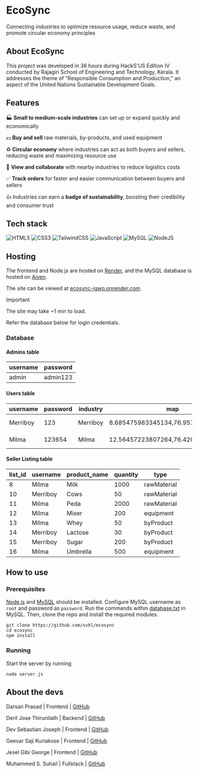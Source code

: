 # EcoSync

Connecting industries to optimize resource usage, reduce waste, and promote circular economy principles

## About EcoSync

This project was developed in 36 hours during HackS'US Edition IV conducted by Rajagiri School of Engineering and Technology, Kerala. It addresses the theme of "Responsible Consumption and Production," an aspect of the United Nations Sustainable Development Goals.

## Features

🏭 **Small to medium-scale industries** can set up or expand quickly and economically

💵 **Buy and sell** raw materials, by-products, and used equipment

♻️ **Circular economy** where industries can act as both buyers and sellers, reducing waste and maximizing resource use

🤝 **View and collaborate** with nearby industries to reduce logistics costs

✅ **Track orders** for faster and easier communication between buyers and sellers

👍 Industries can earn a **badge of sustainability**, boosting their credibility and consumer trust

## Tech stack

![HTML5](https://img.shields.io/badge/html5-%23E34F26.svg?style=for-the-badge&logo=html5&logoColor=white) ![CSS3](https://img.shields.io/badge/css3-%231572B6.svg?style=for-the-badge&logo=css3&logoColor=white) ![TailwindCSS](https://img.shields.io/badge/tailwindcss-%2338B2AC.svg?style=for-the-badge&logo=tailwind-css&logoColor=white) ![JavaScript](https://img.shields.io/badge/javascript-%23323330.svg?style=for-the-badge&logo=javascript&logoColor=%23F7DF1E) ![MySQL](https://img.shields.io/badge/mysql-4479A1.svg?style=for-the-badge&logo=mysql&logoColor=white) ![NodeJS](https://img.shields.io/badge/node.js-6DA55F?style=for-the-badge&logo=node.js&logoColor=white)

## Hosting

The frontend and Node.js are hosted on [Render](https://render.com/), and the MySQL database is hosted on [Aiven](https://aiven.io/).

The site can be viewed at [ecosync-jgwp.onrender.com](https://ecosync-jgwp.onrender.com).

> [!IMPORTANT]
> The site may take ~1 min to load.
>
> Refer the database below for login credentials.

### Database

#### Admins table

| username | password  |
|----------|-----------|
| admin    | admin123  |

#### Users table

| username | password | industry       | map                                  | contact      | type             | approved | sell |
|----------|----------|----------------|--------------------------------------|--------------|------------------|----------|------|
| Merriboy | 123      | Merriboy       | 8.685475983345134,76.95739757269622  | 8219323910   | Dairy Industry   | yes      | yes  |
| Milma    | 123654   | Milma          | 12.56457223807264,76.42089843750001  | 345678975    | Dairy Industry   | yes      | yes  |

#### Seller Listing table

| list_id | username | product_name | quantity | type        |
|---------|----------|--------------|----------|-------------|
| 8       | Milma    | Milk         | 1000     | rawMaterial |
| 10      | Merriboy | Cows         | 50       | rawMaterial |
| 11      | Milma    | Peda         | 2000     | rawMaterial |
| 12      | Milma    | Mixer        | 200      | equipment   |
| 13      | Milma    | Whey         | 50       | byProduct   |
| 14      | Merriboy | Lactose      | 30       | byProduct   |
| 15      | Merriboy | Sugar        | 200      | byProduct   |
| 16      | Milma    | Umbrella     | 500      | equipment   |

## How to use

### Prerequisites
[Node.js](https://nodejs.org/en/download) and [MySQL](https://dev.mysql.com/downloads/mysql/) should be installed. Configure MySQL username as `root` and password as `password`. Run the commands within [database.txt](https://github.com/svhl/ecosync/blob/main/database.txt) in MySQL. Then, clone the repo and install the required modules.

```
git clone https://github.com/svhl/ecosync
cd ecosync
npm install
```

### Running

Start the server by running

```
node server.js
```

## About the devs

Darsan Prasad | Frontend | [GitHub](https://github.com/darshan-jpeg)

Deril Jose Thirunilath | Backend | [GitHub](https://github.com/deriljose)

Dev Sebastian Joseph | Frontend | [GitHub](https://github.com/dev-sebastian-joseph)

Geevar Saji Kuriakose | Frontend | [GitHub](https://github.com/Geevar12)

Jesel Gibi George | Frontend | [GitHub](https://github.com/JESEL7)

Muhammed S. Suhail | Fullstack | [GitHub](https://github.com/svhl)
